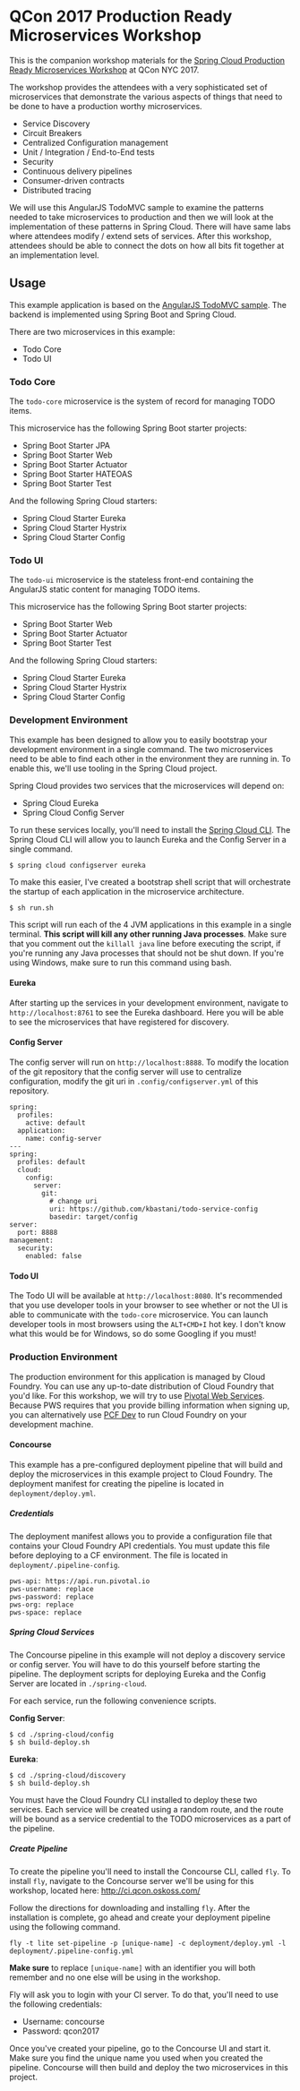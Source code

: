 # QCon 2017 Production Ready Microservices Workshop

This is the companion workshop materials for the [Spring Cloud Production Ready Microservices Workshop](https://qconnewyork.com/ny2017/workshops/implementing-production-ready-microservices-spring-cloud) at QCon NYC 2017.

The workshop provides the attendees with a very sophisticated set of microservices that demonstrate the various aspects of things that need to be done to have a production worthy microservices.

- Service Discovery
- Circuit Breakers
- Centralized Configuration management
- Unit / Integration / End-to-End tests
- Security
- Continuous delivery pipelines
- Consumer-driven contracts
- Distributed tracing

We will use this AngularJS TodoMVC sample to examine the patterns needed to take microservices to production and then we will look at the implementation of these patterns in Spring Cloud. There will have same labs where attendees modify / extend sets of services. After this workshop, attendees should be able to connect the dots on how all bits fit together at an implementation level.

## Usage

This example application is based on the [AngularJS TodoMVC sample](http://todomvc.com/). The backend is implemented using Spring Boot and Spring Cloud.

There are two microservices in this example:

- Todo Core
- Todo UI

### Todo Core

The `todo-core` microservice is the system of record for managing TODO items.

This microservice has the following Spring Boot starter projects:

- Spring Boot Starter JPA
- Spring Boot Starter Web
- Spring Boot Starter Actuator
- Spring Boot Starter HATEOAS
- Spring Boot Starter Test

And the following Spring Cloud starters:

- Spring Cloud Starter Eureka
- Spring Cloud Starter Hystrix
- Spring Cloud Starter Config

### Todo UI

The `todo-ui` microservice is the stateless front-end containing the AngularJS static content for managing TODO items.

This microservice has the following Spring Boot starter projects:

- Spring Boot Starter Web
- Spring Boot Starter Actuator
- Spring Boot Starter Test

And the following Spring Cloud starters:

- Spring Cloud Starter Eureka
- Spring Cloud Starter Hystrix
- Spring Cloud Starter Config

### Development Environment

This example has been designed to allow you to easily bootstrap your development environment in a single command. The two microservices need to be able to find each other in the environment they are running in. To enable this, we'll use tooling in the Spring Cloud project. 

Spring Cloud provides two services that the microservices will depend on:

- Spring Cloud Eureka
- Spring Cloud Config Server

To run these services locally, you'll need to install the [Spring Cloud CLI](https://cloud.spring.io/spring-cloud-cli/). The Spring Cloud CLI will allow you to launch Eureka and the Config Server in a single command.

    $ spring cloud configserver eureka

To make this easier, I've created a bootstrap shell script that will orchestrate the startup of each application in the microservice architecture.

    $ sh run.sh

This script will run each of the 4 JVM applications in this example in a single terminal. **This script will kill any other running Java processes**. Make sure that you comment out the `killall java` line before executing the script, if you're running any Java processes that should not be shut down. If you're using Windows, make sure to run this command using bash.

#### Eureka

After starting up the services in your development environment, navigate to `http://localhost:8761` to see the Eureka dashboard. Here you will be able to see the microservices that have registered for discovery.

#### Config Server

The config server will run on `http://localhost:8888`. To modify the location of the git repository that the config server will use to centralize configuration, modify the git uri in `.config/configserver.yml` of this repository.

    spring:
      profiles:
        active: default
      application:
        name: config-server
    ---
    spring:
      profiles: default
      cloud:
        config:
          server:
            git:
              # change uri
              uri: https://github.com/kbastani/todo-service-config
              basedir: target/config
    server:
      port: 8888
    management:
      security:
        enabled: false

#### Todo UI

The Todo UI will be available at `http://localhost:8080`. It's recommended that you use developer tools in your browser to see whether or not the UI is able to communicate with the `todo-core` microservice. You can launch developer tools in most browsers using the `ALT+CMD+I` hot key. I don't know what this would be for Windows, so do some Googling if you must!

### Production Environment

The production environment for this application is managed by Cloud Foundry. You can use any up-to-date distribution of Cloud Foundry that you'd like. For this workshop, we will try to use [Pivotal Web Services](http://run.pivotal.io). Because PWS requires that you provide billing information when signing up, you can alternatively use [PCF Dev](https://pivotal.io/platform/pcf-tutorials/getting-started-with-pivotal-cloud-foundry-dev/introduction) to run Cloud Foundry on your development machine.

#### Concourse

This example has a pre-configured deployment pipeline that will build and deploy the microservices in this example project to Cloud Foundry. The deployment manifest for creating the pipeline is located in `deployment/deploy.yml`.

##### Credentials

The deployment manifest allows you to provide a configuration file that contains your Cloud Foundry API credentials. You must update this file before deploying to a CF environment. The file is located in `deployment/.pipeline-config`.

    pws-api: https://api.run.pivotal.io
    pws-username: replace
    pws-password: replace
    pws-org: replace
    pws-space: replace

##### Spring Cloud Services

The Concourse pipeline in this example will not deploy a discovery service or config server. You will have to do this yourself before starting the pipeline. The deployment scripts for deploying Eureka and the Config Server are located in `./spring-cloud`.

For each service, run the following convenience scripts.

**Config Server**:

    $ cd ./spring-cloud/config
    $ sh build-deploy.sh

**Eureka**:

    $ cd ./spring-cloud/discovery
    $ sh build-deploy.sh

You must have the Cloud Foundry CLI installed to deploy these two services. Each service will be created using a random route, and the route will be bound as a service credential to the TODO microservices as a part of the pipeline.

##### Create Pipeline

To create the pipeline you'll need to install the Concourse CLI, called `fly`. To install `fly`, navigate to the Concourse server we'll be using for this workshop, located here: http://ci.qcon.oskoss.com/

Follow the directions for downloading and installing `fly`. After the installation is complete, go ahead and create your deployment pipeline using the following command.

    fly -t lite set-pipeline -p [unique-name] -c deployment/deploy.yml -l deployment/.pipeline-config.yml

**Make sure** to replace `[unique-name]` with an identifier you will both remember and no one else will be using in the workshop.

Fly will ask you to login with your CI server. To do that, you'll need to use the following credentials:

  - Username: concourse
  - Password: qcon2017

Once you've created your pipeline, go to the Concourse UI and start it. Make sure you find the unique name you used when you created the pipeline. Concourse will then build and deploy the two microservices in this project.

